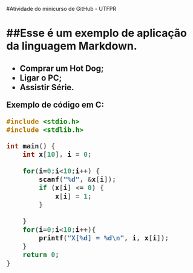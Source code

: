 #Atividade do minicurso de GitHub - UTFPR <h1>

##Esse é um exemplo de aplicação da linguagem Markdown. <h2>

  * Comprar um Hot Dog;
  * Ligar o PC;
  * Assistir Série.
  
Exemplo de código em C:

```C
#include <stdio.h>
#include <stdlib.h>

int main() {
    int x[10], i = 0;

    for(i=0;i<10;i++) {
        scanf("%d", &x[i]);
        if (x[i] <= 0) {
            x[i] = 1;
        }

    }
    for(i=0;i<10;i++){
        printf("X[%d] = %d\n", i, x[i]);
    }
    return 0;
}
```
